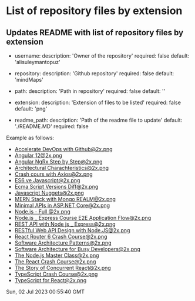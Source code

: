 # List of repository files by extension

## Updates README with list of repository files by extension


  - username:
    description: 'Owner of the repository'
    required: false
    default: 'alisuleymantopuz'
  
  - repository:
    description: 'Github repository'
    required: false
    default: 'mindMaps'
  
  - path:
    description: 'Path in repository'
    required: false
    default: ''
  
  - extension:
    description: 'Extension of files to be listed'
    required: false
    default: 'png'
  
  - readme_path:
    description: 'Path of the readme file to update'
    default: './README.MD'
    required: false

Example as follows:

<!-- start list-of-files -->
- [Accelerate DevOps with Github@2x.png](https://github.com/alisuleymantopuz/mindMaps/blob/main/Accelerate%20DevOps%20with%20Github@2x.png)
- [Angular 12@2x.png](https://github.com/alisuleymantopuz/mindMaps/blob/main/Angular%2012@2x.png)
- [Angular NgRx Step by Step@2x.png](https://github.com/alisuleymantopuz/mindMaps/blob/main/Angular%20NgRx%20Step%20by%20Step@2x.png)
- [Architectural Charachteristics@2x.png](https://github.com/alisuleymantopuz/mindMaps/blob/main/Architectural%20Charachteristics@2x.png)
- [Crash cours with Axios@2x.png](https://github.com/alisuleymantopuz/mindMaps/blob/main/Crash%20cours%20with%20Axios@2x.png)
- [ES6 ve Javascript@2x.png](https://github.com/alisuleymantopuz/mindMaps/blob/main/ES6%20ve%20Javascript@2x.png)
- [Ecma Script Versions Diff@2x.png](https://github.com/alisuleymantopuz/mindMaps/blob/main/Ecma%20Script%20Versions%20Diff@2x.png)
- [Javascript Nuggets@2x.png](https://github.com/alisuleymantopuz/mindMaps/blob/main/Javascript%20Nuggets@2x.png)
- [MERN Stack with Mongo REALM@2x.png](https://github.com/alisuleymantopuz/mindMaps/blob/main/MERN%20Stack%20with%20Mongo%20REALM@2x.png)
- [Minimal APIs in ASP.NET Core@2x.png](https://github.com/alisuleymantopuz/mindMaps/blob/main/Minimal%20APIs%20in%20ASP.NET%20Core@2x.png)
- [Node.js - Full @2x.png](https://github.com/alisuleymantopuz/mindMaps/blob/main/Node.js%20-%20Full%20@2x.png)
- [Node.js _ Express Course E2E Application Flow@2x.png](https://github.com/alisuleymantopuz/mindMaps/blob/main/Node.js%20_%20Express%20Course%20E2E%20Application%20Flow@2x.png)
- [REST API with Node js _ Express@2x.png](https://github.com/alisuleymantopuz/mindMaps/blob/main/REST%20API%20with%20Node%20js%20_%20Express@2x.png)
- [RESTful Web API Design with Node.JS@2x.png](https://github.com/alisuleymantopuz/mindMaps/blob/main/RESTful%20Web%20API%20Design%20with%20Node.JS@2x.png)
- [React Router 6 Crash Course@2x.png](https://github.com/alisuleymantopuz/mindMaps/blob/main/React%20Router%206%20Crash%20Course@2x.png)
- [Software Architecture Patterns@2x.png](https://github.com/alisuleymantopuz/mindMaps/blob/main/Software%20Architecture%20Patterns@2x.png)
- [Software Architecture for Busy Developers@2x.png](https://github.com/alisuleymantopuz/mindMaps/blob/main/Software%20Architecture%20for%20Busy%20Developers@2x.png)
- [The Node.js Master Class@2x.png](https://github.com/alisuleymantopuz/mindMaps/blob/main/The%20Node.js%20Master%20Class@2x.png)
- [The React Crash Course@2x.png](https://github.com/alisuleymantopuz/mindMaps/blob/main/The%20React%20Crash%20Course@2x.png)
- [The Story of Concurrent React@2x.png](https://github.com/alisuleymantopuz/mindMaps/blob/main/The%20Story%20of%20Concurrent%20React@2x.png)
- [TypeScript Crash Course@2x.png](https://github.com/alisuleymantopuz/mindMaps/blob/main/TypeScript%20Crash%20Course@2x.png)
- [TypeScript for React@2x.png](https://github.com/alisuleymantopuz/mindMaps/blob/main/TypeScript%20for%20React@2x.png)

Sun, 02 Jul 2023 00:55:40 GMT
<!-- end list-of-files -->
